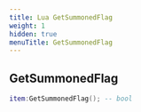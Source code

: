 ```yaml
---
title: Lua GetSummonedFlag
weight: 1
hidden: true
menuTitle: GetSummonedFlag
---
```

## GetSummonedFlag
```lua
item:GetSummonedFlag(); -- bool
```